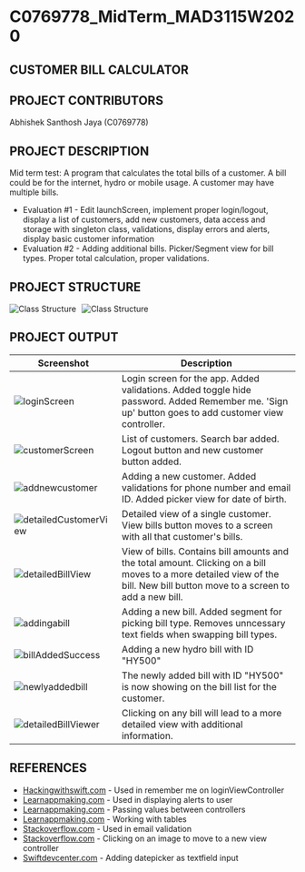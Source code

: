 # C0769778_MidTerm_MAD3115W2020

## CUSTOMER BILL CALCULATOR

## PROJECT CONTRIBUTORS

Abhishek Santhosh Jaya (C0769778)

## PROJECT DESCRIPTION
Mid term test: A program that calculates the total bills of a customer. A bill could be for the internet, hydro or mobile usage. A customer may have multiple bills. 

* Evaluation #1 - Edit launchScreen, implement proper login/logout, display a list of customers, add new customers, data access and storage with singleton class, validations, display errors and alerts, display basic customer information
* Evaluation #2 - Adding additional bills. Picker/Segment view for bill types. Proper total calculation, proper validations.

## PROJECT STRUCTURE
<img src="https://i93.servimg.com/u/f93/18/45/29/87/classt10.png" alt="Class Structure" style="float: left; margin-right: 10px;"/>
<img src="https://i93.servimg.com/u/f93/18/45/29/87/classt11.png" alt="Class Structure" style="float: center; margin-right: 50px;"/>

## PROJECT OUTPUT
Screenshot | Description
--- | ---
<img src="https://i.servimg.com/u/f93/18/45/29/87/simula11.png" alt="loginScreen"/> | Login screen for the app. Added validations. Added toggle hide password. Added Remember me. 'Sign up' button goes to add customer view controller.
<img src="https://i93.servimg.com/u/f93/18/45/29/87/simula14.png" alt="customerScreen"/> | List of customers. Search bar added. Logout button and new customer button added.
<img src="https://i93.servimg.com/u/f93/18/45/29/87/simula15.png" alt="addnewcustomer"/> | Adding a new customer. Added validations for phone number and email ID. Added picker view for date of birth. 
<img src="https://i93.servimg.com/u/f93/18/45/29/87/simula16.png" alt="detailedCustomerView"/> | Detailed view of a single customer. View bills button moves to a screen with all that customer's bills.
<img src = "https://i93.servimg.com/u/f93/18/45/29/87/simula17.png" alt="detailedBillView"/> |  View of bills. Contains bill amounts and the total amount. Clicking on a bill moves to a more detailed view of the bill. New bill button move to a screen to add a new bill. 
<img src = "https://i93.servimg.com/u/f93/18/45/29/87/simula18.png" alt = "addingabill"/> | Adding a new bill. Added segment for picking bill type. Removes unncessary text fields when swapping bill types. 
<img src = "https://i.servimg.com/u/f93/18/45/29/87/simula19.png" alt = "billAddedSuccess" /> | Adding a new hydro bill with ID "HY500"
<img src = "https://i93.servimg.com/u/f93/18/45/29/87/simula20.png" alt = "newlyaddedbill" /> | The newly added bill with ID "HY500" is now showing on the bill list for the customer.
<img src= "https://i.servimg.com/u/f93/18/45/29/87/simula21.png" alt = "detailedBillViewer" /> | Clicking on any bill will lead to a more detailed view with additional information.

## REFERENCES 
* [Hackingwithswift.com](https://www.hackingwithswift.com/example-code/system/how-to-save-user-settings-using-userdefaults) - Used in remember me on loginViewController
* [Learnappmaking.com](https://learnappmaking.com/uialertcontroller-alerts-swift-how-to/) - Used in displaying alerts to user
* [Learnappmaking.com](https://learnappmaking.com/pass-data-between-view-controllers-swift-how-to/) - Passing values between controllers
* [Learnappmaking.com](https://learnappmaking.com/table-view-controller-uitableviewcontroller-how-to/) - Working with tables
* [Stackoverflow.com](https://stackoverflow.com/questions/25471114/how-to-validate-an-e-mail-address-in-swift) - Used in email validation
* [Stackoverflow.com](https://stackoverflow.com/questions/50236308/is-is-possible-to-click-an-imageview-and-open-a-new-view-controller) - Clicking on an image to move to a new view controller
* [Swiftdevcenter.com](https://www.swiftdevcenter.com/uidatepicker-as-input-view-to-uitextfield-swift/) - Adding datepicker as textfield input
